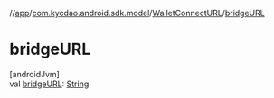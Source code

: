 //[app](../../../index.md)/[com.kycdao.android.sdk.model](../index.md)/[WalletConnectURL](index.md)/[bridgeURL](bridge-u-r-l.md)

# bridgeURL

[androidJvm]\
val [bridgeURL](bridge-u-r-l.md): [String](https://kotlinlang.org/api/latest/jvm/stdlib/kotlin/-string/index.html)
